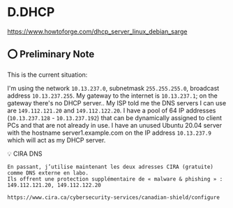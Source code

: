 # D.DHCP

https://www.howtoforge.com/dhcp_server_linux_debian_sarge

## :o: Preliminary Note

This is the current situation:

   I'm using the network `10.13.237.0`, subnetmask `255.255.255.0`, broadcast address `10.13.237.255`.
   My gateway to the internet is `10.13.237.1`; on the gateway there's no DHCP server..
   My ISP told me the DNS servers I can use are `149.112.121.20` and `149.112.122.20`.
   I have a pool of 64 IP addresses (`10.13.237.128` - `10.13.237.192`) that can be dynamically assigned to client PCs and that are not already in use.
   I have an unused Ubuntu 20.04 server with the hostname server1.example.com on the IP address `10.13.237.9` which will act as my DHCP server.

:bulb: CIRA DNS
```
En passant, j’utilise maintenant les deux adresses CIRA (gratuite) comme DNS externe en labo.
Ils offrent une protection supplémentaire de « malware & phishing » : 149.112.121.20, 149.112.122.20
 
https://www.cira.ca/cybersecurity-services/canadian-shield/configure
```
